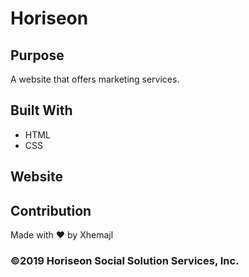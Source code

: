 # Horiseon 

## Purpose
A website that offers marketing services. 

## Built With
* HTML
* CSS

## Website


## Contribution
Made with ❤️ by Xhemajl

### ©️2019 Horiseon Social Solution Services, Inc.
